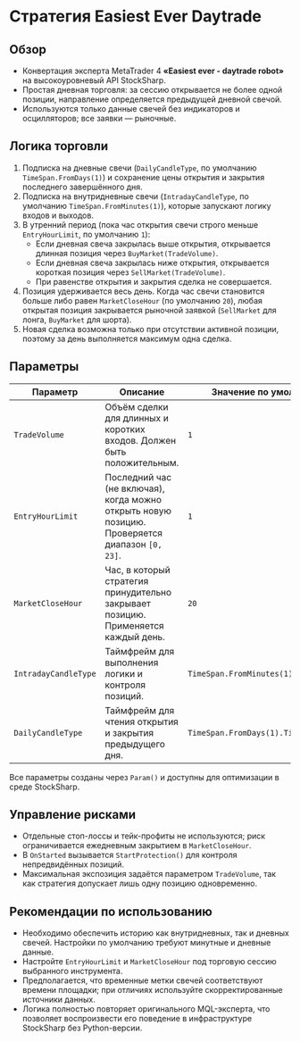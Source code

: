 # Стратегия Easiest Ever Daytrade

## Обзор
- Конвертация эксперта MetaTrader 4 **«Easiest ever - daytrade robot»** на высокоуровневый API StockSharp.
- Простая дневная торговля: за сессию открывается не более одной позиции, направление определяется предыдущей дневной свечой.
- Используются только данные свечей без индикаторов и осцилляторов; все заявки — рыночные.

## Логика торговли
1. Подписка на дневные свечи (`DailyCandleType`, по умолчанию `TimeSpan.FromDays(1)`) и сохранение цены открытия и закрытия последнего завершённого дня.
2. Подписка на внутридневные свечи (`IntradayCandleType`, по умолчанию `TimeSpan.FromMinutes(1)`), которые запускают логику входов и выходов.
3. В утренний период (пока час открытия свечи строго меньше `EntryHourLimit`, по умолчанию `1`):
   - Если дневная свеча закрылась выше открытия, открывается длинная позиция через `BuyMarket(TradeVolume)`.
   - Если дневная свеча закрылась ниже открытия, открывается короткая позиция через `SellMarket(TradeVolume)`.
   - При равенстве открытия и закрытия сделка не совершается.
4. Позиция удерживается весь день. Когда час свечи становится больше либо равен `MarketCloseHour` (по умолчанию `20`), любая открытая позиция закрывается рыночной заявкой (`SellMarket` для лонга, `BuyMarket` для шорта).
5. Новая сделка возможна только при отсутствии активной позиции, поэтому за день выполняется максимум одна сделка.

## Параметры
| Параметр | Описание | Значение по умолчанию |
|----------|----------|-----------------------|
| `TradeVolume` | Объём сделки для длинных и коротких входов. Должен быть положительным. | `1` |
| `EntryHourLimit` | Последний час (не включая), когда можно открыть новую позицию. Проверяется диапазон `[0, 23]`. | `1` |
| `MarketCloseHour` | Час, в который стратегия принудительно закрывает позицию. Применяется каждый день. | `20` |
| `IntradayCandleType` | Таймфрейм для выполнения логики и контроля позиций. | `TimeSpan.FromMinutes(1).TimeFrame()` |
| `DailyCandleType` | Таймфрейм для чтения открытия и закрытия предыдущего дня. | `TimeSpan.FromDays(1).TimeFrame()` |

Все параметры созданы через `Param()` и доступны для оптимизации в среде StockSharp.

## Управление рисками
- Отдельные стоп-лоссы и тейк-профиты не используются; риск ограничивается ежедневным закрытием в `MarketCloseHour`.
- В `OnStarted` вызывается `StartProtection()` для контроля непредвидённых позиций.
- Максимальная экспозиция задаётся параметром `TradeVolume`, так как стратегия допускает лишь одну позицию одновременно.

## Рекомендации по использованию
- Необходимо обеспечить историю как внутридневных, так и дневных свечей. Настройки по умолчанию требуют минутные и дневные данные.
- Настройте `EntryHourLimit` и `MarketCloseHour` под торговую сессию выбранного инструмента.
- Предполагается, что временные метки свечей соответствуют времени площадки; при отличиях используйте скорректированные источники данных.
- Логика полностью повторяет оригинального MQL-эксперта, что позволяет воспроизвести его поведение в инфраструктуре StockSharp без Python-версии.
